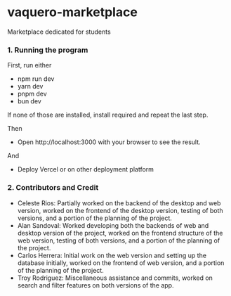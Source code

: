 # vaquero-marketplace
Marketplace dedicated for students

### 1. Running the program
First, run either
- npm run dev
- yarn dev
- pnpm dev
- bun dev

If none of those are installed, install required and repeat the last step.

Then
- Open http://localhost:3000 with your browser to see the result.

And
- Deploy Vercel or on other deployment platform

### 2. Contributors and Credit
- Celeste Rios: Partially worked on the backend of the desktop and web version, worked on the frontend of the desktop version, testing of both versions, and a portion of the planning of the project.
- Alan Sandoval: Worked developing both the backends of web and desktop version of the project, worked on the frontend structure of the web version, testing of both versions, and a portion of the planning of the project.
- Carlos Herrera: Initial work on the web version and setting up the database initially, worked on the frontend of web version, and a portion of the planning of the project.
- Troy Rodriguez: Miscellaneous assistance and commits, worked on search and filter features on both versions of the app.
